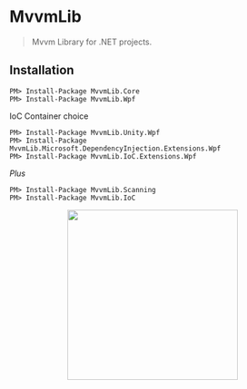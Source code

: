 # MvvmLib

>  Mvvm Library for .NET projects. 

## Installation

```
PM> Install-Package MvvmLib.Core
PM> Install-Package MvvmLib.Wpf
```

IoC Container choice

```
PM> Install-Package MvvmLib.Unity.Wpf
PM> Install-Package MvvmLib.Microsoft.DependencyInjection.Extensions.Wpf
PM> Install-Package MvvmLib.IoC.Extensions.Wpf
```

_Plus_

```
PM> Install-Package MvvmLib.Scanning
PM> Install-Package MvvmLib.IoC
```

<p align="center">
<img src="https://res.cloudinary.com/du6bjt9gj/image/upload/v1680387405/mvvmlib_logo_czjc6o.png" width="300">
</p>
